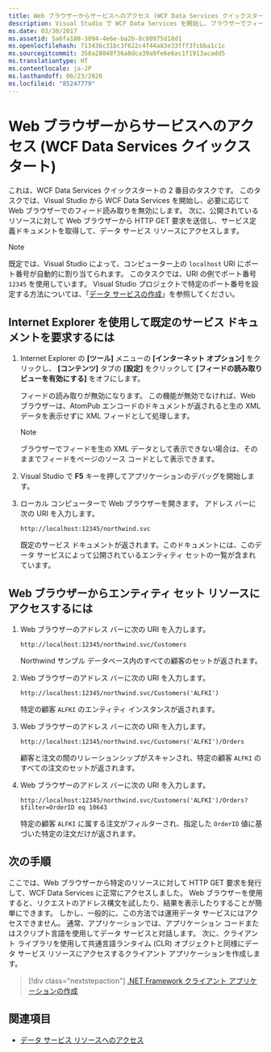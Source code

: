 ```yaml
---
title: Web ブラウザーからサービスへのアクセス (WCF Data Services クイックスタート)
description: Visual Studio で WCF Data Services を開始し、ブラウザーでフィード読み取りを無効にする方法について説明します。 サービス定義ドキュメントを取得し、データ サービス リソースにアクセスします。
ms.date: 03/30/2017
ms.assetid: 5a6fa180-3094-4e6e-ba2b-8c80975d18d1
ms.openlocfilehash: 713436c31bc3f622c4f44a83e33fff3fcbba1c1c
ms.sourcegitcommit: 358a28048f36a8dca39a9fe6e6ac1f1913acadd5
ms.translationtype: HT
ms.contentlocale: ja-JP
ms.lasthandoff: 06/23/2020
ms.locfileid: "85247779"
---
```

# <a name="accessing-the-service-from-a-web-browser-wcf-data-services-quickstart"></a>Web ブラウザーからサービスへのアクセス (WCF Data Services クイックスタート)

これは、WCF Data Services クイックスタートの 2 番目のタスクです。 このタスクでは、Visual Studio から WCF Data Services を開始し、必要に応じて Web ブラウザーでのフィード読み取りを無効にします。 次に、公開されているリソースに対して Web ブラウザーから HTTP GET 要求を送信し、サービス定義ドキュメントを取得して、データ サービス リソースにアクセスします。

> [!NOTE]
> 既定では、Visual Studio によって、コンピューター上の `localhost` URI にポート番号が自動的に割り当てられます。 このタスクでは、URI の例でポート番号 `12345` を使用しています。 Visual Studio プロジェクトで特定のポート番号を設定する方法については、「[データ サービスの作成](creating-the-data-service.md)」を参照してください。

## <a name="to-request-the-default-service-document-by-using-internet-explorer"></a>Internet Explorer を使用して既定のサービス ドキュメントを要求するには

1. Internet Explorer の **[ツール]** メニューの **[インターネット オプション]** をクリックし、 **[コンテンツ]** タブの **[設定]** をクリックして **[フィードの読み取りビューを有効にする]** をオフにします。

     フィードの読み取りが無効になります。 この機能が無効でなければ、Web ブラウザーは、AtomPub エンコードのドキュメントが返されると生の XML データを表示せずに XML フィードとして処理します。

    > [!NOTE]
    > ブラウザーでフィードを生の XML データとして表示できない場合は、そのままでフィードをページのソース コードとして表示できます。

2. Visual Studio で **F5** キーを押してアプリケーションのデバッグを開始します。

3. ローカル コンピューターで Web ブラウザーを開きます。 アドレス バーに次の URI を入力します。

    ```http
    http://localhost:12345/northwind.svc
    ```

     既定のサービス ドキュメントが返されます。このドキュメントには、このデータ サービスによって公開されているエンティティ セットの一覧が含まれています。

## <a name="to-access-entity-set-resources-from-a-web-browser"></a>Web ブラウザーからエンティティ セット リソースにアクセスするには

1. Web ブラウザーのアドレス バーに次の URI を入力します。

    ```http
    http://localhost:12345/northwind.svc/Customers
    ```

     Northwind サンプル データベース内のすべての顧客のセットが返されます。

2. Web ブラウザーのアドレス バーに次の URI を入力します。

    ```http
    http://localhost:12345/northwind.svc/Customers('ALFKI')
    ```

     特定の顧客 `ALFKI` のエンティティ インスタンスが返されます。

3. Web ブラウザーのアドレス バーに次の URI を入力します。

    ```http
    http://localhost:12345/northwind.svc/Customers('ALFKI')/Orders
    ```

     顧客と注文の間のリレーションシップがスキャンされ、特定の顧客 `ALFKI` のすべての注文のセットが返されます。

4. Web ブラウザーのアドレス バーに次の URI を入力します。

    ```http
    http://localhost:12345/northwind.svc/Customers('ALFKI')/Orders?$filter=OrderID eq 10643
    ```

     特定の顧客 `ALFKI` に属する注文がフィルターされ、指定した `OrderID` 値に基づいた特定の注文だけが返されます。

## <a name="next-steps"></a>次の手順

ここでは、Web ブラウザーから特定のリソースに対して HTTP GET 要求を発行して、WCF Data Services に正常にアクセスしました。 Web ブラウザーを使用すると、リクエストのアドレス構文を試したり、結果を表示したりすることが簡単にできます。 しかし、一般的に、この方法では運用データ サービスにはアクセスできません。 通常、アプリケーションでは、アプリケーション コードまたはスクリプト言語を使用してデータ サービスと対話します。 次に、クライアント ライブラリを使用して共通言語ランタイム (CLR) オブジェクトと同様にデータ サービス リソースにアクセスするクライアント アプリケーションを作成します。

> [!div class="nextstepaction"]
> [.NET Framework クライアント アプリケーションの作成](creating-the-dotnet-client-application-wcf-data-services-quickstart.md)

## <a name="see-also"></a>関連項目

- [データ サービス リソースへのアクセス](accessing-data-service-resources-wcf-data-services.md)
